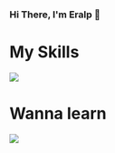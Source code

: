 ### Hi There, I'm Eralp 👋


<h1>My Skills</h1>
<a href="https://skillicons.dev">
  <img src="https://skillicons.dev/icons?i=cs,html,css,php,xd,ai,ps" />
</a>
<h1>Wanna learn</h1>
<a href="https://skillicons.dev">
  <img src="https://skillicons.dev/icons?i=js,mysql,py" />
</a>
